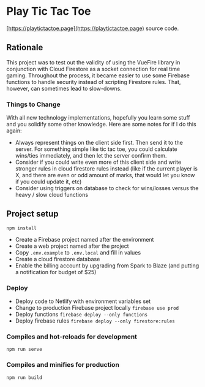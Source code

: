 # Play Tic Tac Toe

[https://playtictactoe.page](https://playtictactoe.page) source code.

## Rationale

This project was to test out the validity of using the VueFire library in conjunction with Cloud Firestore as a socket connection for real time gaming. Throughout the process, it became easier to use some Firebase functions to handle
security instead of scripting Firestore rules. That, however, can sometimes lead to slow-downs.

### Things to Change

With all new technology implementations, hopefully you learn some stuff and you solidify some other knowledge.  Here are some notes for if I do this again:

- Always represent things on the client side first. Then send it to the server.  For something simple like tic tac toe, you could calculate wins/ties immediately, and then let the server confirm them.
- Consider if you could write even more of this client side and write stronger rules in cloud firestore rules instead (like if the current player is X, and there are even or odd amount of marks, that would let you know if you could update it, etc)
- Consider using triggers on database to check for wins/losses versus the heavy / slow cloud functions

## Project setup
```
npm install
```

* Create a Firebase project named after the environment
* Create a web project named after the project
* Copy `.env.example` to `.env.local` and fill in values
* Create a cloud firestore database
* Enable the billing account by upgrading from Spark to Blaze (and putting a notification for budget of $25)

### Deploy

* Deploy code to Netlify with environment variables set
* Change to production Firebase project locally `firebase use prod`
* Deploy functions `firebase deploy --only functions`
* Deploy firebase rules `firebase deploy --only firestore:rules`

### Compiles and hot-reloads for development
```
npm run serve
```

### Compiles and minifies for production
```
npm run build
```
